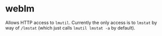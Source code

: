 # weblm

Allows HTTP access to `lmutil`.  Currently the only access is to `lmstat` by way of `/lmstat` (which just calls `lmutil lmstat -a` by default).
